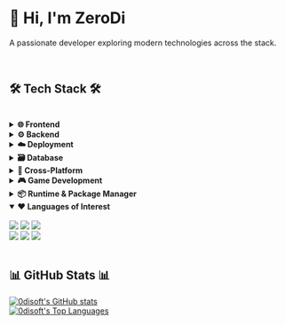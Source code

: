 <div>
  
# 👋 Hi, I'm ZeroDi

A passionate developer exploring modern technologies across the stack.

</div>

<br>

<h2>🛠️ Tech Stack 🛠️</h2>

<br>

<details>
  <summary><strong>🌐 Frontend</strong></summary>
  <div>
    <br>
    <a href="https://svelte.dev" target="_blank"><img src="https://img.shields.io/badge/SvelteKit-FF3E00?style=for-the-badge&logo=svelte&logoColor=white" /></a>
    <a href="https://tailwindcss.com" target="_blank"><img src="https://img.shields.io/badge/Tailwind_CSS-06B6D4?style=for-the-badge&logo=tailwindcss&logoColor=white" /></a>
    <a href="https://www.shadcn-svelte.com" target="_blank"><img src="https://img.shields.io/badge/shadcn/svelte-000000?style=for-the-badge&logo=shadcnui&logoColor=white" /></a>
    <br>
    <a href="https://astro.build" target="_blank"><img src="https://img.shields.io/badge/Astro-FF5D01?style=for-the-badge&logo=astro&logoColor=white" /></a>
    <a href="https://unocss.dev" target="_blank"><img src="https://img.shields.io/badge/UnoCSS-333333?style=for-the-badge&logo=unocss&logoColor=white" /></a>
  </div>
</details>

<details>
  <summary><strong>⚙️ Backend</strong></summary>
  <div>
    <br>
    <a href="https://hono.dev" target="_blank"><img src="https://img.shields.io/badge/Hono-E36002?style=for-the-badge&logo=hono&logoColor=white" /></a>
    <a href="https://elysiajs.com" target="_blank"><img src="https://img.shields.io/badge/ElysiaJS-FFFFFF?style=for-the-badge&logo=elysia&logoColor=black" /></a>
    <a href="https://actix.rs" target="_blank"><img src="https://img.shields.io/badge/Actix_Web-000000?style=for-the-badge&logo=actix&logoColor=white" /></a>
  </div>
</details>

<details>
  <summary><strong>☁️ Deployment</strong></summary>
  <div>
    <br>
    <a href="https://vercel.com" target="_blank"><img src="https://img.shields.io/badge/Vercel-000000?style=for-the-badge&logo=vercel&logoColor=white" /></a>
    <a href="https://www.netlify.com" target="_blank"><img src="https://img.shields.io/badge/Netlify-00C7B7?style=for-the-badge&logo=netlify&logoColor=white" /></a>
    <a href="https://pages.cloudflare.com" target="_blank"><img src="https://img.shields.io/badge/Cloudflare_Pages-F38020?style=for-the-badge&logo=cloudflarepages&logoColor=white" /></a>
    <br>
    <a href="https://render.com" target="_blank"><img src="https://img.shields.io/badge/Render-46E3B7?style=for-the-badge&logo=render&logoColor=white" /></a>
    <a href="https://railway.com" target="_blank"><img src="https://img.shields.io/badge/Railway-0B0D0E?style=for-the-badge&logo=railway&logoColor=white" /></a>
    <a href="https://fly.io" target="_blank"><img src="https://img.shields.io/badge/Fly.io-7B3DFF?style=for-the-badge&logo=fly&logoColor=white" /></a>
  </div>
</details>

<details>
  <summary><strong>🗃️ Database</strong></summary>
  <div>
    <br>
    <a href="https://supabase.com" target="_blank"><img src="https://img.shields.io/badge/Supabase-3ECF8E?style=for-the-badge&logo=supabase&logoColor=white" /></a>
    <a href="https://www.postgresql.org" target="_blank"><img src="https://img.shields.io/badge/PostgreSQL-4169E1?style=for-the-badge&logo=postgresql&logoColor=white" /></a>
    <a href="https://sqlite.org" target="_blank"><img src="https://img.shields.io/badge/SQLite-003B57?style=for-the-badge&logo=sqlite&logoColor=white" /></a>
    <br>
    <a href="https://www.mongodb.com" target="_blank"><img src="https://img.shields.io/badge/MongoDB-47A248?style=for-the-badge&logo=mongodb&logoColor=white" /></a>
    <a href="https://redis.io" target="_blank"><img src="https://img.shields.io/badge/Redis-DC382D?style=for-the-badge&logo=redis&logoColor=white" /></a>
    <a href="https://neo4j.com" target="_blank"><img src="https://img.shields.io/badge/Neo4j-018BFF?style=for-the-badge&logo=neo4j&logoColor=white" /></a>
    <a href="https://www.tigerdata.com" target="_blank"><img src="https://img.shields.io/badge/TimescaleDB-FDB515?style=for-the-badge&logo=timescaledb&logoColor=white" /></a>
  </div>
</details>

<details>
  <summary><strong>📱 Cross-Platform</strong></summary>
  <div>
    <br>
    <a href="https://flutter.dev" target="_blank"><img src="https://img.shields.io/badge/Flutter-02569B?style=for-the-badge&logo=flutter&logoColor=white" /></a>
    <a href="https://tauri.app" target="_blank"><img src="https://img.shields.io/badge/Tauri-24C8DB?style=for-the-badge&logo=tauri&logoColor=white" /></a>
  </div>
</details>

<details>
  <summary><strong>🎮 Game Development</strong></summary>
  <div>
    <br>
    <a href="https://bevy.org" target="_blank"><img src="https://img.shields.io/badge/Bevy-2d1d40?style=for-the-badge&logo=bevy&logoColor=white" /></a>
    <a href="https://phaser.io" target="_blank"><img src="https://img.shields.io/badge/Phaser-652C91?style=for-the-badge&logo=phaser&logoColor=white" /></a>
    <a href="https://flame-engine.org" target="_blank"><img src="https://img.shields.io/badge/Flame-DD2B2E?style=for-the-badge&logo=flame&logoColor=white" /></a>
  </div>
</details>

<details>
  <summary><strong>📦 Runtime & Package Manager</strong></summary>
  <div>
    <br>
    <a href="https://nodejs.org" target="_blank"><img src="https://img.shields.io/badge/Node.js-339933?style=for-the-badge&logo=nodedotjs&logoColor=white" /></a>
    <a href="https://pnpm.io" target="_blank"><img src="https://img.shields.io/badge/pnpm-F69220?style=for-the-badge&logo=pnpm&logoColor=white" /></a>
    <a href="https://bun.sh" target="_blank"><img src="https://img.shields.io/badge/Bun-000000?style=for-the-badge&logo=bun&logoColor=white" /></a>
  </div>
</details>

<details open>
  <summary><strong>❤️ Languages of Interest</strong></summary>
  <div>
    <br>
    <a href="https://www.typescriptlang.org" target="_blank"><img src="https://img.shields.io/badge/TypeScript-3178C6?style=for-the-badge&logo=typescript&logoColor=white" /></a>
    <a href="https://www.rust-lang.org" target="_blank"><img src="https://img.shields.io/badge/Rust-000000?style=for-the-badge&logo=rust&logoColor=white" /></a>
    <a href="https://go.dev" target="_blank"><img src="https://img.shields.io/badge/Go-00ADD8?style=for-the-badge&logo=go&logoColor=white" /></a>
    <br>
    <a href="https://ziglang.org" target="_blank"><img src="https://img.shields.io/badge/Zig-F7A41D?style=for-the-badge&logo=zig&logoColor=black" /></a>
    <a href="https://julialang.org" target="_blank"><img src="https://img.shields.io/badge/Julia-9558B2?style=for-the-badge&logo=julia&logoColor=white" /></a>
    <a href="https://gleam.run" target="_blank"><img src="https://img.shields.io/badge/Gleam-FFB2F3?style=for-the-badge&logo=gleam&logoColor=black" /></a>
  </div>
</details>

<br>

<h2>📊 GitHub Stats 📊</h2>

<a href="https://0disoft.github.io">
  <img src="https://github-readme-stats.vercel.app/api?username=0disoft&show_icons=true&theme=dracula&hide_border=true" alt="0disoft's GitHub stats" />
  <br>
  <img src="https://github-readme-stats.vercel.app/api/top-langs/?username=0disoft&layout=compact&theme=dracula&hide_border=true" alt="0disoft's Top Languages" />
</a>
